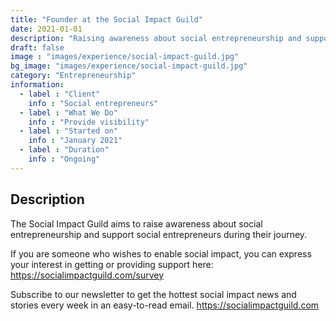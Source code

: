```yaml
---
title: "Founder at the Social Impact Guild"
date: 2021-01-01
description: "Raising awareness about social entrepreneurship and supporting social entrepreneurs"
draft: false
image : "images/experience/social-impact-guild.jpg"
bg_image: "images/experience/social-impact-guild.jpg"
category: "Entrepreneurship"
information:
  - label : "Client"
    info : "Social entrepreneurs"
  - label : "What We Do"
    info : "Provide visibility"
  - label : "Started on"
    info : "January 2021"
  - label : "Duration"
    info : "Ongoing"
---
```


## Description

The Social Impact Guild aims to raise awareness about social entrepreneurship and support social entrepreneurs during their journey.

If you are someone who wishes to enable social impact, you can express your interest in getting or providing support here: https://socialimpactguild.com/survey

Subscribe to our newsletter to get the hottest social impact news and stories every week in an easy-to-read email.
https://socialimpactguild.com
